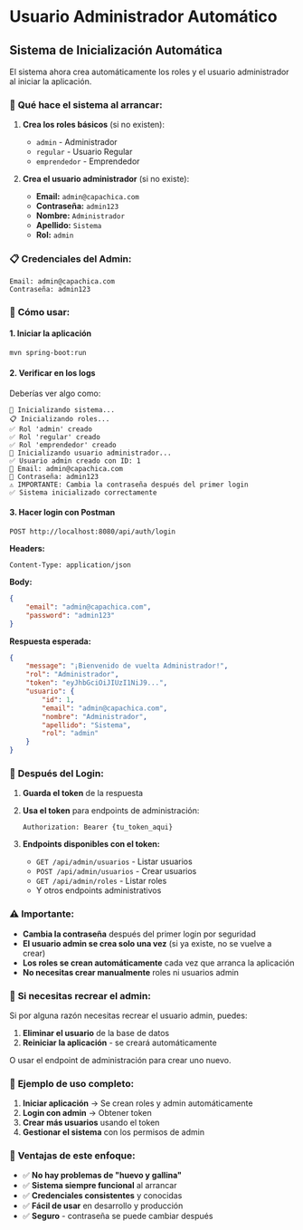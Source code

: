 # Usuario Administrador Automático

## Sistema de Inicialización Automática

El sistema ahora crea automáticamente los roles y el usuario administrador al iniciar la aplicación.

### 🔧 **Qué hace el sistema al arrancar:**

1. **Crea los roles básicos** (si no existen):
   - `admin` - Administrador
   - `regular` - Usuario Regular  
   - `emprendedor` - Emprendedor

2. **Crea el usuario administrador** (si no existe):
   - **Email:** `admin@capachica.com`
   - **Contraseña:** `admin123`
   - **Nombre:** `Administrador`
   - **Apellido:** `Sistema`
   - **Rol:** `admin`

### 📋 **Credenciales del Admin:**

```
Email: admin@capachica.com
Contraseña: admin123
```

### 🚀 **Cómo usar:**

#### 1. Iniciar la aplicación
```bash
mvn spring-boot:run
```

#### 2. Verificar en los logs
Deberías ver algo como:
```
🚀 Inicializando sistema...
📋 Inicializando roles...
✅ Rol 'admin' creado
✅ Rol 'regular' creado
✅ Rol 'emprendedor' creado
👤 Inicializando usuario administrador...
✅ Usuario admin creado con ID: 1
📧 Email: admin@capachica.com
🔑 Contraseña: admin123
⚠️ IMPORTANTE: Cambia la contraseña después del primer login
✅ Sistema inicializado correctamente
```

#### 3. Hacer login con Postman
```
POST http://localhost:8080/api/auth/login
```

**Headers:**
```
Content-Type: application/json
```

**Body:**
```json
{
    "email": "admin@capachica.com",
    "password": "admin123"
}
```

**Respuesta esperada:**
```json
{
    "message": "¡Bienvenido de vuelta Administrador!",
    "rol": "Administrador",
    "token": "eyJhbGciOiJIUzI1NiJ9...",
    "usuario": {
        "id": 1,
        "email": "admin@capachica.com",
        "nombre": "Administrador",
        "apellido": "Sistema",
        "rol": "admin"
    }
}
```

### 🔐 **Después del Login:**

1. **Guarda el token** de la respuesta
2. **Usa el token** para endpoints de administración:
   ```
   Authorization: Bearer {tu_token_aqui}
   ```

3. **Endpoints disponibles con el token:**
   - `GET /api/admin/usuarios` - Listar usuarios
   - `POST /api/admin/usuarios` - Crear usuarios
   - `GET /api/admin/roles` - Listar roles
   - Y otros endpoints administrativos

### ⚠️ **Importante:**

- **Cambia la contraseña** después del primer login por seguridad
- **El usuario admin se crea solo una vez** (si ya existe, no se vuelve a crear)
- **Los roles se crean automáticamente** cada vez que arranca la aplicación
- **No necesitas crear manualmente** roles ni usuarios admin

### 🔄 **Si necesitas recrear el admin:**

Si por alguna razón necesitas recrear el usuario admin, puedes:

1. **Eliminar el usuario** de la base de datos
2. **Reiniciar la aplicación** - se creará automáticamente

O usar el endpoint de administración para crear uno nuevo.

### 📝 **Ejemplo de uso completo:**

1. **Iniciar aplicación** → Se crean roles y admin automáticamente
2. **Login con admin** → Obtener token
3. **Crear más usuarios** usando el token
4. **Gestionar el sistema** con los permisos de admin

### 🎯 **Ventajas de este enfoque:**

- ✅ **No hay problemas de "huevo y gallina"**
- ✅ **Sistema siempre funcional** al arrancar
- ✅ **Credenciales consistentes** y conocidas
- ✅ **Fácil de usar** en desarrollo y producción
- ✅ **Seguro** - contraseña se puede cambiar después 